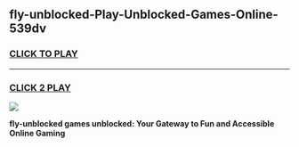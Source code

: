 
## fly-unblocked-Play-Unblocked-Games-Online-539dv
<h3>
<a href="https://premium76.site?title=fly-unblocked&ref=25A">CLICK TO PLAY</a></h3>
<hr>

<h3>
<a href="https://premium76.site?title=fly-unblocked&ref=25A">CLICK 2 PLAY</a>
  
</h3>

<a href="https://premium76.site?title=fly-unblocked&ref=25A"><img src="https://clearcache.store/games.png"></a>


**fly-unblocked games unblocked: Your Gateway to Fun and Accessible Online Gaming**
